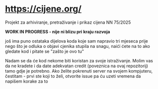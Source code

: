 # https://cijene.org/

Projekt za arhiviranje, pretraživanje i prikaz cijena NN 75/2025  

**WORK IN PROGRESS - nije ni blizu pri kraju razvoja**  

još ima puno ostataka dijelova koda koje sam napravio tri mjeseca prije nego što je odluka o objavi cjenika stupila na snagu, naići ćete na to ako gledate kod i pitate se "zašto je ovo tu"

Nadam se da će kod nekome biti koristan za svoje istraživanje. Molim vas da ne kradete i da date adekvatan credit (poveznica na ovaj repozitorij) tamo gdje je potrebno. Ako želite pokrenuti server na svojem kompjuteru, čestitam - prvi ste koji to želi, otvorite issue pa ću uzeti vremena da napišem korake za to
